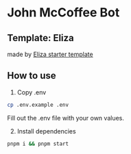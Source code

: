 # John McCoffee Bot
## Template: Eliza
made by [Eliza starter template](https://github.com/eliza-ai/eliza-starter)


## How to use
1. Copy .env

```bash
cp .env.example .env
```

Fill out the .env file with your own values.

2. Install dependencies

```bash
pnpm i && pnpm start
```